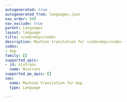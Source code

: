 ```yaml
---
autogenerated: true
autogenerated_from: languages.json
nav_order: 999
nav_exclude: true
parent: Languages
layout: language
title: <code>dop</code>
description: Machine translation for <code>dop</code>
codes:
- dop
family: []
supported_apis:
- id: niutrans
  name: Niutrans
supported_qe_apis: []
seo:
  name: Machine translation for dop
  type: Language

---
```


